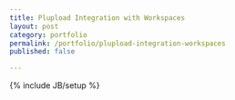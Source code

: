 ```yaml
---
title: Plupload Integration with Workspaces
layout: post
category: portfolio
permalink: /portfolio/plupload-integration-workspaces
published: false

---
```

{% include JB/setup %}
<div id="node-140" class="node node-portfolio node-promoted node-unpublished">
</div>

